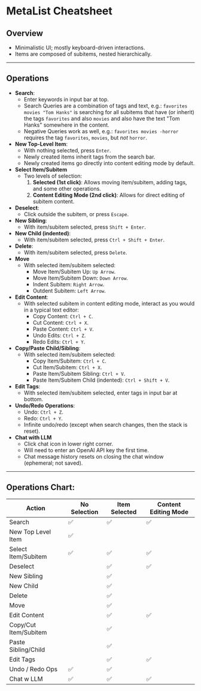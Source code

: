 # MetaList Cheatsheet

## Overview
- Minimalistic UI; mostly keyboard-driven interactions.
- Items are composed of subitems, nested hierarchically.

---

## Operations
- **Search**: 
  - Enter keywords in input bar at top.
  - Search Queries are a combination of tags and text, e.g.: 
`favorites movies "Tom Hanks"` is searching for all subitems that have
(or inherit) the tags `favorites` and also `movies` and also have the text 
"Tom Hanks" somewhere in the content.
  - Negative Queries work as well, e.g.:
`favorites movies -horror` requires the tag `favorites`, `movies`, but *not* `horror`.
- **New Top-Level Item**: 
  - With nothing selected, press `Enter`.
  - Newly created items inherit tags from the search bar.
  - Newly created items go directly into content editing mode by default.
- **Select Item/Subitem**
  - Two levels of selection:
    1. **Selected (1st click)**: Allows moving item/subitem, adding tags, and some other operations.
    2. **Content Editing Mode (2nd click)**: Allows for direct editing of subitem content.
- **Deselect**: 
  - Click outside the subitem, or press `Escape`.
- **New Sibling**: 
  - With item/subitem selected, press `Shift + Enter`.
- **New Child (indented)**: 
  - With item/subitem selected, press `Ctrl + Shift + Enter`.
- **Delete**: 
  - With item/subitem selected, press `Delete`.
- **Move**
  - With selected item/subitem selected:
    - Move Item/Subitem Up: `Up Arrow`.
    - Move Item/Subitem Down: `Down Arrow`.
    - Indent Subitem: `Right Arrow`.
    - Outdent Subitem: `Left Arrow`.
- **Edit Content**:
  - With selected subitem in content editing mode, interact as you would in a typical text editor:
    - Copy Content: `Ctrl + C`.
    - Cut Content: `Ctrl + X`.
    - Paste Content: `Ctrl + V`.
    - Undo Edits: `Ctrl + Z`.
    - Redo Edits: `Ctrl + Y`.
- **Copy/Paste Child/Sibling**: 
   - With selected item/subitem selected:
     - Copy Item/Subitem: `Ctrl + C`.
     - Cut Item/Subitem: `Ctrl + X`.
     - Paste Item/Subitem Sibling: `Ctrl + V`.
     - Paste Item/Subitem Child (indented): `Ctrl + Shift + V`.
- **Edit Tags**: 
  - With selected item/subitem selected, enter tags in input bar at bottom.
- **Undo/Redo Operations**:
  - Undo: `Ctrl + Z`.
  - Redo: `Ctrl + Y`.
  - Infinite undo/redo (except when search changes, then the stack is reset).
- **Chat with LLM**
  - Click chat icon in lower right corner.
  - Will need to enter an OpenAI API key the first time.
  - Chat message history resets on closing the chat window (ephemeral; not saved).

---

## Operations Chart:

| Action                | No Selection       | Item Selected      | Content Editing Mode |
|-----------------------|--------------------|--------------------|----------------------|
| Search                | ✅                  | ✅                  | ✅                    |
| New Top Level Item    | ✅                  |                    |                      |
| Select Item/Subitem   | ✅                  | ✅                  | ✅                    |
| Deselect              |                    | ✅                  | ✅                    |
| New Sibling           |                    | ✅                  |                      |
| New Child             |                    | ✅                  |                      |
| Delete                |                    | ✅                  |                      |
| Move                  |                    | ✅                  |                      |
| Edit Content          |                    | ✅                  | ✅                    |
| Copy/Cut Item/Subitem |                    | ✅                  |                      |
| Paste Sibling/Child   |                    | ✅                  |                      |
| Edit Tags             |                    | ✅                  | ✅                    |
| Undo / Redo Ops       | ✅                  | ✅                  |                      |
| Chat w LLM            | ✅                  | ✅                  | ✅                    |

